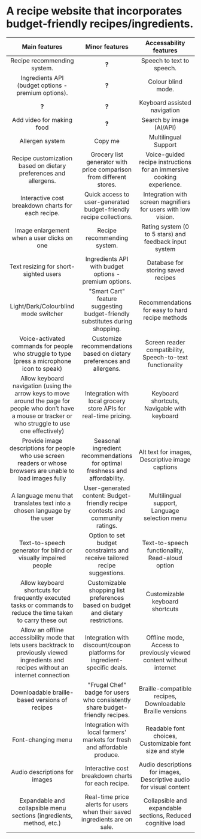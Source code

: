 # A recipe website that incorporates budget-friendly recipes/ingredients.

| Main features | Minor features | Accessability features |
| :-----------: | :------------: | :------------: |
| Recipe recommending system. | **?** | Speech to text to speech. |
| Ingredients API (budget options - premium options).  | **?** | Colour blind mode. |
| **?** | **?** | Keyboard assisted navigation |
| Add video for making food  | **?** | Search by image (AI/API) |
| Allergen system | Copy me | Multilingual Support |
| Recipe customization based on dietary preferences and allergens. | Grocery list generator with price comparison from different stores. | Voice-guided recipe instructions for an immersive cooking experience. |
| Interactive cost breakdown charts for each recipe. | Quick access to user-generated budget-friendly recipe collections. | Integration with screen magnifiers for users with low vision. | 
| Image enlargement when a user clicks on one                                 | Recipe recommending system.                               | Rating system (0 to 5 stars) and feedback input system         |
| Text resizing for short-sighted users                                       | Ingredients API with budget options - premium options.    | Database for storing saved recipes                              |
| Light/Dark/Colourblind mode switcher                                        | "Smart Cart" feature suggesting budget-friendly substitutes during shopping. | Recommendations for easy to hard recipe methods                  |
| Voice-activated commands for people who struggle to type (press a microphone icon to speak) | Customize recommendations based on dietary preferences and allergens. | Screen reader compatibility, Speech-to-text functionality       |
| Allow keyboard navigation (using the arrow keys to move around the page for people who don’t have a mouse or tracker or who struggle to use one effectively) | Integration with local grocery store APIs for real-time pricing. | Keyboard shortcuts, Navigable with keyboard                        |
| Provide image descriptions for people who use screen readers or whose browsers are unable to load images fully | Seasonal ingredient recommendations for optimal freshness and affordability. | Alt text for images, Descriptive image captions                   |
| A language menu that translates text into a chosen language by the user    | User-generated content: Budget-friendly recipe contests and community ratings. | Multilingual support, Language selection menu                     |
| Text-to-speech generator for blind or visually impaired people             | Option to set budget constraints and receive tailored recipe suggestions. | Text-to-speech functionality, Read-aloud option                   |
| Allow keyboard shortcuts for frequently executed tasks or commands to reduce the time taken to carry these out | Customizable shopping list preferences based on budget and dietary restrictions. | Customizable keyboard shortcuts                                  |
| Allow an offline accessibility mode that lets users backtrack to previously viewed ingredients and recipes without an internet connection | Integration with discount/coupon platforms for ingredient-specific deals. | Offline mode, Access to previously viewed content without internet |
| Downloadable braille-based versions of recipes                             | "Frugal Chef" badge for users who consistently share budget-friendly recipes. | Braille-compatible recipes, Downloadable Braille versions         |
| Font-changing menu                                                         | Integration with local farmers' markets for fresh and affordable produce. | Readable font choices, Customizable font size and style          |
| Audio descriptions for images                                               | Interactive cost breakdown charts for each recipe.          | Audio descriptions for images, Descriptive audio for visual content |
| Expandable and collapsible menu sections (ingredients, method, etc.)        | Real-time price alerts for users when their saved ingredients are on sale. | Collapsible and expandable sections, Reduced cognitive load       |
